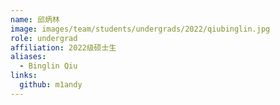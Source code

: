 ```yaml
---
name: 邱炳林
image: images/team/students/undergrads/2022/qiubinglin.jpg
role: undergrad
affiliation: 2022级硕士生
aliases:
  - Binglin Qiu
links:
  github: m1andy
---
```

